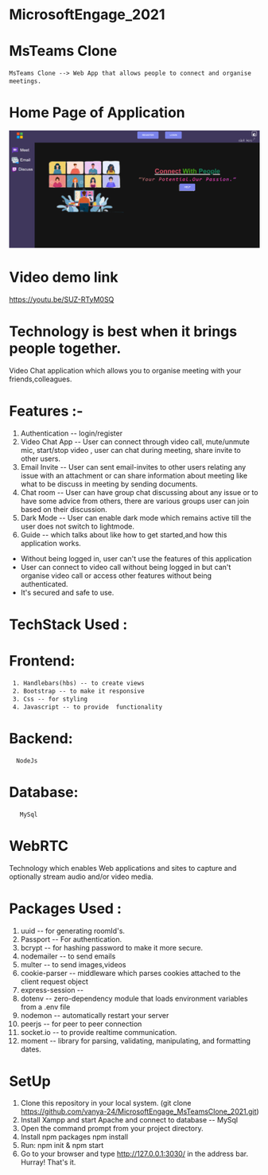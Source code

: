 # MicrosoftEngage_2021
# MsTeams Clone
    MsTeams Clone --> Web App that allows people to connect and organise meetings.
    
# Home Page of Application

 ![alt text](https://github.com/vanya-24/MsTeamsClone_MicrosoftEngage2021/blob/main/home.png)

# Video demo link 
https://youtu.be/SUZ-RTyM0SQ


# Technology is best when it brings people together.


 Video Chat application which allows you to organise meeting with your friends,colleagues.
# Features :-
1) Authentication -- login/register 
2) Video Chat App -- User can connect through video call, mute/unmute mic, start/stop video , user can chat during meeting, share invite to other users.
3) Email Invite -- User can sent email-invites to other users relating any issue with an attachment or can share information about meeting like what to be discuss in meeting by sending documents.
4) Chat room -- User can have group chat discussing about any issue or to have some advice from others, there are various groups user can join based on their discussion.
5) Dark Mode -- User can enable dark mode which remains active till the user does not switch to lightmode.
6) Guide -- which talks about like how to get started,and how this application works.

* Without being logged in, user can't use the features of this application
* User can connect to video call without being logged in but can't organise video call or access other features without being authenticated.
* It's secured and safe to use.


# TechStack Used :
 # Frontend: 
     1. Handlebars(hbs) -- to create views
     2. Bootstrap -- to make it responsive
     3. Css -- for styling
     4. Javascript -- to provide  functionality
 # Backend:
      NodeJs
 # Database:
       MySql



# WebRTC 
Technology which enables Web applications and sites to capture and optionally stream audio and/or video media.
# Packages Used :
  1) uuid -- for generating roomId's.
  2) Passport -- For authentication.
  3) bcrypt -- for hashing password to make it more secure.
  4) nodemailer -- to send emails
  5) multer -- to send images,videos
  6) cookie-parser -- middleware which parses cookies attached to the client request object
  7) express-session -- 
  8) dotenv -- zero-dependency module that loads environment variables from a .env file 
  9) nodemon -- automatically restart your server
  10) peerjs -- for peer to peer connection
  11) socket.io -- to provide realtime communication.
  12) moment --  library for parsing, validating, manipulating, and formatting dates.




# SetUp
1. Clone this repository in your local system. (git clone https://github.com/vanya-24/MicrosoftEngage_MsTeamsClone_2021.git)
2. Install Xampp and start Apache and connect to database -- MySql
3. Open the command prompt from your project directory.
4. Install npm packages
   npm install 
5. Run: 
   npm init &
   npm start
6. Go to your browser and type http://127.0.0.1:3030/ in the address bar.
      Hurray! That's it.







